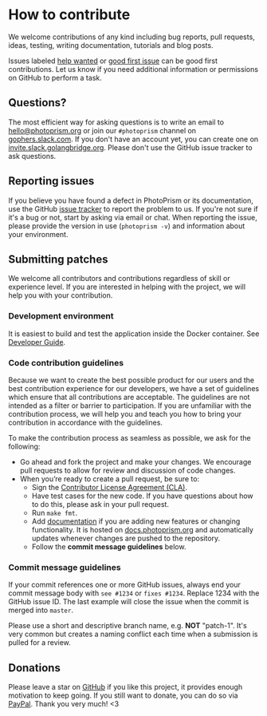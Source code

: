 # How to contribute

We welcome contributions of any kind including bug reports, pull requests, ideas,
testing, writing documentation, tutorials and blog posts.

Issues labeled [help wanted](https://github.com/photoprism/photoprism/labels/help%20wanted) or
[good first issue](https://github.com/photoprism/photoprism/labels/good%20first%20issue) can be
good first contributions. Let us know if you need additional information or permissions on GitHub
to perform a task.

## Questions?

The most efficient way for asking questions is to write an email to hello@photoprism.org or join our `#photoprism` channel on [gophers.slack.com](https://gophers.slack.com).
If you don't have an account yet, you can create one on [invite.slack.golangbridge.org](https://invite.slack.golangbridge.org/). Please don't use the GitHub issue tracker to ask questions.

## Reporting issues

If you believe you have found a defect in PhotoPrism or its documentation, use
the GitHub [issue tracker](https://github.com/photoprism/photoprism/issues) to report
the problem to us. If you're not sure if it's a bug or not, start by asking via email or chat.
When reporting the issue, please provide the version in use (`photoprism -v`) and information about your environment.

## Submitting patches

We welcome all contributors and contributions regardless of skill or experience level. If you are interested in helping with the project, we will help you with your contribution.

###  Development environment

It is easiest to build and test the application inside the Docker container. See [Developer Guide](https://github.com/photoprism/photoprism/wiki).

### Code contribution guidelines

Because we want to create the best possible product for our users and the best contribution experience for our developers, we have a set of guidelines which ensure that all contributions are acceptable. The guidelines are not intended as a filter or barrier to participation. If you are unfamiliar with the contribution process,
we will help you and teach you how to bring your contribution in accordance with the guidelines.

To make the contribution process as seamless as possible, we ask for the following:

* Go ahead and fork the project and make your changes. We encourage pull requests to allow for review and discussion of code changes.
* When you’re ready to create a pull request, be sure to:
    * Sign the [Contributor License Agreement (CLA)](https://cla-assistant.io/photoprism/photoprism).
    * Have test cases for the new code. If you have questions about how to do this, please ask in your pull request.
    * Run `make fmt`.
    * Add [documentation](https://github.com/photoprism/photoprism-docs) if you are adding new features or changing functionality. It is hosted on [docs.photoprism.org](https://docs.photoprism.org/en/latest/) and automatically updates whenever changes are pushed to the repository.
    * Follow the **commit message guidelines** below.

### Commit message guidelines

If your commit references one or more GitHub issues, always end your commit message body with `see #1234` or `fixes #1234`.
Replace 1234 with the GitHub issue ID. The last example will close the issue when the commit is merged into `master`.

Please use a short and descriptive branch name, e.g. **NOT** "patch-1". It's very common but creates a naming conflict each time when a submission is pulled for a review.

## Donations

Please leave a star on [GitHub](https://github.com/photoprism/photoprism) if you like this project, it provides enough motivation to keep going.
If you still want to donate, you can do so via [PayPal](https://paypal.me/photoprism/10).
Thank you very much! <3